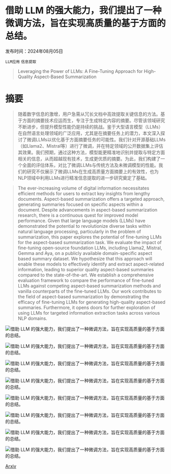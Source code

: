 # 借助 LLM 的强大能力，我们提出了一种微调方法，旨在实现高质量的基于方面的总结。

发布时间：2024年08月05日

`LLM应用` `信息提取`

> Leveraging the Power of LLMs: A Fine-Tuning Approach for High-Quality Aspect-Based Summarization

# 摘要

> 随着数字信息的激增，用户急需从冗长文档中高效提取关键信息的方法。基于方面的摘要技术应运而生，专注于生成特定内容的摘要。尽管该领域研究不断进步，但提升模型性能仍是持续的挑战。鉴于大型语言模型（LLMs）在自然语言处理领域的广泛应用，尤其是在摘要任务上的潜力，本文深入探讨了微调LLMs以优化基于方面摘要任务的可能性。我们针对开源基础LLMs（如Llama2、Mistral等）进行了微调，并在特定领域的公开数据集上评估其效果。我们预期，通过这种方法，模型能更精准地识别并提取与特定方面相关的信息，从而超越现有技术，生成更优质的摘要。为此，我们构建了一个全面的评估体系，对比了微调LLMs与传统方法及未微调模型的性能。我们的研究不仅展示了微调LLMs在生成高质量方面摘要上的有效性，也为NLP领域中利用LLMs进行精准信息提取的进一步研究奠定了基础。

> The ever-increasing volume of digital information necessitates efficient methods for users to extract key insights from lengthy documents. Aspect-based summarization offers a targeted approach, generating summaries focused on specific aspects within a document. Despite advancements in aspect-based summarization research, there is a continuous quest for improved model performance. Given that large language models (LLMs) have demonstrated the potential to revolutionize diverse tasks within natural language processing, particularly in the problem of summarization, this paper explores the potential of fine-tuning LLMs for the aspect-based summarization task. We evaluate the impact of fine-tuning open-source foundation LLMs, including Llama2, Mistral, Gemma and Aya, on a publicly available domain-specific aspect based summary dataset. We hypothesize that this approach will enable these models to effectively identify and extract aspect-related information, leading to superior quality aspect-based summaries compared to the state-of-the-art. We establish a comprehensive evaluation framework to compare the performance of fine-tuned LLMs against competing aspect-based summarization methods and vanilla counterparts of the fine-tuned LLMs. Our work contributes to the field of aspect-based summarization by demonstrating the efficacy of fine-tuning LLMs for generating high-quality aspect-based summaries. Furthermore, it opens doors for further exploration of using LLMs for targeted information extraction tasks across various NLP domains.

![借助 LLM 的强大能力，我们提出了一种微调方法，旨在实现高质量的基于方面的总结。](../../..//opt/data/Projects/HuggingArxiv/paper_images/2408.02584/R1.png)

![借助 LLM 的强大能力，我们提出了一种微调方法，旨在实现高质量的基于方面的总结。](../../..//opt/data/Projects/HuggingArxiv/paper_images/2408.02584/BeF1.png)

![借助 LLM 的强大能力，我们提出了一种微调方法，旨在实现高质量的基于方面的总结。](../../..//opt/data/Projects/HuggingArxiv/paper_images/2408.02584/Re.png)

![借助 LLM 的强大能力，我们提出了一种微调方法，旨在实现高质量的基于方面的总结。](../../..//opt/data/Projects/HuggingArxiv/paper_images/2408.02584/Cv.png)

![借助 LLM 的强大能力，我们提出了一种微调方法，旨在实现高质量的基于方面的总结。](../../..//opt/data/Projects/HuggingArxiv/paper_images/2408.02584/chart.png)

![借助 LLM 的强大能力，我们提出了一种微调方法，旨在实现高质量的基于方面的总结。](../../..//opt/data/Projects/HuggingArxiv/paper_images/2408.02584/max-new-token.png)

![借助 LLM 的强大能力，我们提出了一种微调方法，旨在实现高质量的基于方面的总结。](../../..//opt/data/Projects/HuggingArxiv/paper_images/2408.02584/oasum_example.png)

![借助 LLM 的强大能力，我们提出了一种微调方法，旨在实现高质量的基于方面的总结。](../../..//opt/data/Projects/HuggingArxiv/paper_images/2408.02584/LLAMA_2_vs_original_oasum.png)

[Arxiv](https://arxiv.org/abs/2408.02584)
